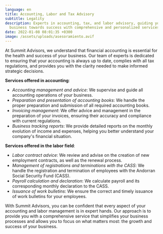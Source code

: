 ```yaml
---
language: en
title: Accounting, Labor and Tax Advisory
subtitle: Legality
description: Experts in accounting, tax, and labor advisory, guiding your
  business towards success with comprehensive and personalized services.
date: 2022-01-08 08:01:35 +0300
image: /assets/uploads/asesoramiento.avif
---
```

At Summit Advisors, we understand that financial accounting is essential for the health and success of your business. Our team of experts is dedicated to ensuring that your accounting is always up to date, complies with all tax regulations, and provides you with the clarity needed to make informed strategic decisions.

**Services offered in accounting**:

* *Accounting management and advice*: We supervise and guide all accounting operations of your business.
* *Preparation and presentation of accounting books*: We handle the proper preparation and submission of all required accounting books.
* *Invoicing management*: We offer advice and management in the preparation of your invoices, ensuring their accuracy and compliance with current regulations.
* *Business tracking reports*: We provide detailed reports on the monthly evolution of income and expenses, helping you better understand your company's financial situation.

**Services offered in the labor field**:

* *Labor contract advice*: We review and advise on the creation of new employment contracts, as well as the renewal process.
* *Management of registrations and terminations with the CASS*: We handle the registration and termination of employees with the Andorran Social Security Fund (CASS).
* *Payroll calculation and declaration*: We calculate payroll and its corresponding monthly declaration to the CASS.
* *Issuance of work bulletins*: We ensure the correct and timely issuance of work bulletins for your employees.

With Summit Advisors, you can be confident that every aspect of your accounting and labor management is in expert hands. Our approach is to provide you with a comprehensive service that simplifies your business processes and allows you to focus on what matters most: the growth and success of your business.
